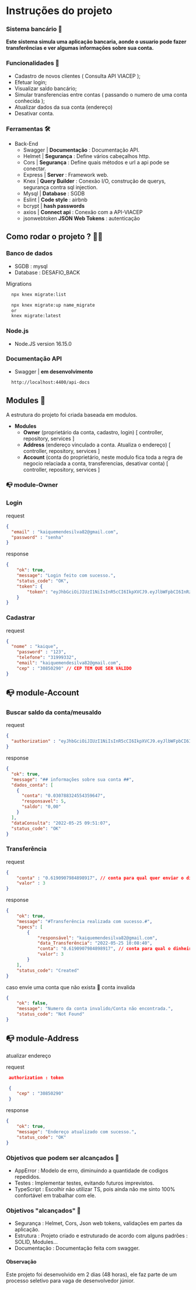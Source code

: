 # Instruções do projeto


### Sistema bancário 🎑

**Este sistema simula uma aplicação bancaria, aonde o usuario pode fazer transferências e ver algumas informações sobre sua conta.**

### Funcionalidades 🔨

- Cadastro de novos clientes ( Consulta API VIACEP );
- Efetuar login;
- Visualizar saldo bancário;
- Simular transferencias entre contas ( passando o numero de uma conta conhecida );
- Atualizar dados da sua conta (endereço)
- Desativar conta.

### Ferramentas 🛠

- Back-End
  - Swagger | **Documentação** : Documentação API.
  - Helmet | **Segurança** : Define vários cabeçalhos http. 
  - Cors | **Segurança** : Define quais métodos e url a api pode se conectar.
  - Express | **Server** : Framework web. 
  - Knex | **Query Builder** : Conexão I/O, construção de querys, segurança contra sql injection. 
  - Mysql | **Database** : SGDB
  - Eslint | **Code style** : airbnb
  - bcrypt | **hash passwords**
  - axios | **Connect api** : Conexão com a API-VIACEP
  - jsonwebtoken **JSON Web Tokens** : autenticação 

## **Como rodar o projeto ?** 🚶‍♀️

### **Banco de dados**

- SGDB : mysql 
- Database : DESAFIO_BACK

Migrations 

```bash
  npx knex migrate:list

  npx knex migrate:up name_migrate
  or 
  knex migrate:latest
```

### **Node.js**
- Node.JS version 16.15.0

### **Documentação API** 

- Swagger | **em desenvolvimento**
```bash
  http://localhost:4400/api-docs
```

## **Modules** 📁
A estrutura do projeto foi criada baseada em modulos.

- **Modules** 
  - **Owner** (proprietário da conta, cadastro, login) [ controller, repository, services ]
  - **Address** (endereço vinculado a conta. Atualiza o endereço) [ controller, repository, services ]
  - **Account** (conta do proprietário, neste modulo fica toda a regra de negocio relaciada a conta, transferencias, desativar conta) [ controller, repository, services ]

### 📭  **module-Owner** 

### Login 
request 
```json
{
  "email" : "kaiquemendesilva82@gmail.com",
  "password" : "senha"
}
```
response 

```json
{
	"ok": true,
	"message": "Login feito com sucesso.",
	"status_code": "OK",
	"token": {
		"token": "eyJhbGciOiJIUzI1NiIsInR5cCI6IkpXVCJ9.eyJlbWFpbCI6InRzdGUiLCJpYXQiOjE2NTM0ODM1MzgsImV4cCI6MTY1MzQ4NjMzOH0.1Y9nY6q7fkBk1Zmfn8enMJlnTfnkUbPOIhwmQLfzwg4"
	}
}
```

###  Cadastrar 

request 

```json
{
  "nome" : "kaique", 
	"password" : "123",
	"telefone": "31999332",
	"email": "kaiquemendesilva82@gmail.com",
	"cep" : "30850290" // CEP TEM QUE SER VALIDO
}
```

## 📭  **module-Account** 

### Buscar saldo da conta/meusaldo

request

```json
{
  "authorization" : "eyJhbGciOiJIUzI1NiIsInR5cCI6IkpXVCJ9.eyJlbWFpbCI6InRzdGUiLCJpYXQiOjE2NTM0ODMwNDcsImV4cCI6MTY1MzQ4NTg0N30.0sRSdkvFbHJKSMMgXbNHRqBUnEZ9Dj2YBMeIYGhgAoc"
}
```

response

```json
{
  "ok": true,
  "message": "## informações sobre sua conta ##",
  "dados_conta": [
    {
      "conta": "0.030788324554359647",
      "responsavel": 5,
      "saldo": "0,00"
    }
  ],
  "dataConsulta": "2022-05-25 09:51:07",
  "status_code": "OK"
}
```
### Transferência  

request

```json
{
 	"conta" : "0.6190907984898917", // conta para qual quer enviar o dinheiro
	"valor" : 3
}
```
response
```json
{
	"ok": true,
	"message": "#Transferência realizada com sucesso.#",
	"specs": [
		{
			"responsável": "kaiquemendesilva82@gmail.com",
			"data_Transferência": "2022-05-25 10:08:40",
			"conta": "0.6190907984898917", // conta para qual o dinheiro foi enviado.
			"valor": 3
		}
	],
	"status_code": "Created"
}
```

caso envie uma conta que não exista
📢 conta invalida 

```json
{
	"ok": false,
	"message": "Numero da conta invalido/Conta não encontrada.",
	"status_code": "Not Found"
}
```

## 📭  **module-Address**

atualizar endereço

request
````json
 authorization : token

 {
	"cep" : "30850290"
 }
````
response

````json
{
	"ok": true,
	"message": "Endereço atualizado com sucesso.",
	"status_code": "OK"
}
````


### **Objetivos que podem ser alcançados**   📢
- AppError : Modelo de erro, diminuindo a quantidade de codigos repedidos.
- Testes : Implementar testes, evitando futuros imprevistos.
- TypeScript : Escolhir não utilizar TS, pois ainda não me sinto 100% confortável em trabalhar com ele.
### **Objetivos "alcançados"**   📢
- Segurança : Helmet, Cors, Json web tokens, validações em partes da aplicação.
- Estrutura : Projeto criado e estruturado de acordo com alguns padrões : SOLID, Modules...
- Documentação : Documentação feita com swagger.
  

#### **Observação**
Este projeto foi desenvolvido em 2 dias (48 horas), ele faz parte de um processo seletivo para vaga de desenvolvedor júnior.
